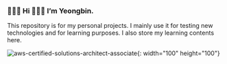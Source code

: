 ### 👋👋👋 Hi 👋👋👋 I’m Yeongbin. 

This repository is for my personal projects. I mainly use it for testing new technologies and for learning purposes. I also store my learning contents here.
<!--
**ybeee/ybeee** is a ✨ _special_ ✨ repository because its `README.md` (this file) appears on your GitHub profile.

Here are some ideas to get you started:

- 🔭 I’m currently working on ChatGPT about something...
- 🌱 I’m currently learning AWS MLOps certi and ElasticSearch(OpenSearch), Keep Python skills
- 👯 I’m looking to collaborate on ...
- 🤔 I’m looking for help with ...
- 💬 Ask me about ...
- 📫 How to reach me: ...
- 😄 Pronouns: ...
- ⚡ Fun fact: ...
-->

![aws-certified-solutions-architect-associate](https://user-images.githubusercontent.com/108264795/235639273-81ba0ee0-27a2-4f3f-8be8-571e72ef8f39.png){: width="100" height="100"}
